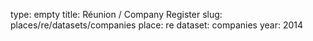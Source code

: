 type: empty
title: Réunion / Company Register
slug: places/re/datasets/companies
place: re
dataset: companies
year: 2014
